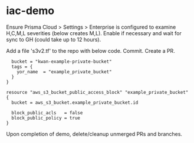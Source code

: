# iac-demo

Ensure Prisma Cloud > Settings > Enterprise is configured to examine H,C,M,L severities (below creates M,L). Enable if necessary and wait for sync to GH (could take up to 12 hours).

Add a file 's3v2.tf' to the repo with below code. Commit. Create a PR.

```resource "aws_s3_bucket" "example_private_bucket" {
  bucket = "kwan-example-private-bucket"
  tags = {
    yor_name  = "example_private_bucket"
  }
}

resource "aws_s3_bucket_public_access_block" "example_private_bucket" {
  bucket = aws_s3_bucket.example_private_bucket.id

  block_public_acls   = false
  block_public_policy = true
}
```
Upon completion of demo, delete/cleanup unmerged PRs and branches.

